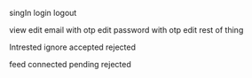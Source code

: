 
<!-- auth -->
singIn
login
logout

<!-- //Profile -->
view
edit email with otp
edit password with otp
edit rest of thing
  
  <!-- connect/request api -->
  Intrested
  ignore
  accepted
  rejected


  <!-- use -->
  feed
  connected
  pending
  rejected

   

